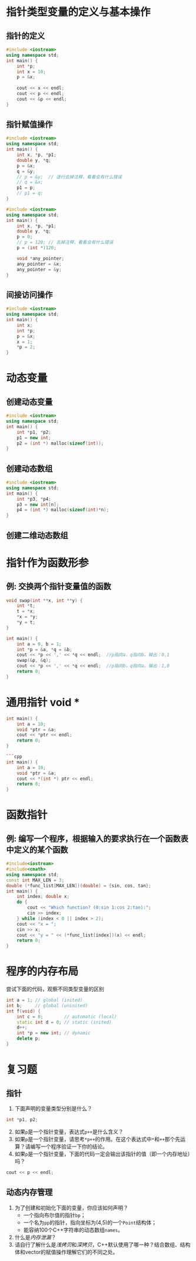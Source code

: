 # 指针类型变量的定义与基本操作
## 指针的定义
```cpp
#include <iostream>
using namespace std;
int main() {
    int *p;
    int x = 10;
    p = &x;
    
    cout << x << endl;
    cout << p << endl;
    cout << &p << endl;
}
```

## 指针赋值操作
```cpp
#include <iostream>
using namespace std;
int main() {
    int x, *p, *p1;
    double y, *q;
    p = &x;
    q = &y; 
    // p = &y;  // 逐行去掉注释，看看会有什么错误
    // q = &x; 
    p1 = p;
    // p1 = q;
}
```

```cpp
#include <iostream>
using namespace std;
int main() {
    int x, *p, *p1;
    double y, *q;
    p = 0;
    // p = 120; // 去掉注释，看看会有什么错误
    p = (int *)120;

    void *any_pointer;
    any_pointer = &x;
    any_pointer = &y;
}
```

## 间接访问操作
```cpp
#include <iostream>
using namespace std;
int main() {
    int x;
    int *p;
    p = &x;
    x = 1;
    *p = 2;
}
```

# 动态变量
## 创建动态变量
```cpp
#include <iostream>
using namespace std;
int main() {
    int *p1, *p2;
    p1 = new int; 
    p2 = (int *) malloc(sizeof(int)); 
}
```

## 创建动态数组
```cpp
#include <iostream>
using namespace std;
int main() {
    int *p3, *p4;
    p3 = new int[n]; 
    p4 = (int *) malloc(sizeof(int)*n);
}
```

## 创建二维动态数组


# 指针作为函数形参
## 例: 交换两个指针变量值的函数
```cpp
void swap(int **x, int **y) { 
    int *t;
    t = *x;
    *x = *y;
    *y = t;
}

int main() {    
    int a = 0, b = 1;
    int *p = &a, *q = &b;
    cout << *p << ',' << *q << endl;  //p指向a，q指向b。输出：0,1
    swap(&p, &q);
    cout << *p << ',' << *q << endl;  //p指向b，q指向a。输出：1,0
    return 0;
}
```

# 通用指针 void *
```cpp
int main() {
    int a = 10;
    void *ptr = &a;
    cout << *ptr << endl;
    return 0;
}

```cpp
int main() {
    int a = 10;
    void *ptr = &a;
    cout << *(int *) ptr << endl;
    return 0;
}
```

# 函数指针
## 例: 编写一个程序，根据输入的要求执行在一个函数表中定义的某个函数
```cpp
#include<iostream>
#include<cmath>
using namespace std;
const int MAX_LEN = 3;
double (*func_list[MAX_LEN])(double) = {sin, cos, tan};
int main() {
    int index; double x;
    do {
        cout << "Which function? (0:sin 1:cos 2:tan):";
        cin >> index;
    } while (index < 0 || index > 2);
    cout << "x = ";
    cin >> x;
    cout << "y = " << (*func_list[index])(x) << endl;
    return 0;
}
```

# 程序的内存布局
尝试下面的代码，观察不同类型变量的区别
```cpp
int a = 1; // global (inited) 
int b;     // global (uninited) 
int f(void) { 
    int c = 0;        // automatic (local) 
    static int d = 0; // static (inited) 
    d++; 
    int *p = new int; // dynamic 
    delete p; 
} 
```

# 复习题
## 指针
1. 下面声明的变量类型分别是什么？
```cpp
int *p1, p2;
```
2. 如果```p```是一个指针变量，表达式```p++```是什么含义？
3. 如果```p```是一个指针变量，请思考```*p++```的作用。在这个表达式中```*```和```++```那个先运算？请编写一个程序验证一下你的结论。
4. 如果```p```是一个指针变量，下面的代码一定会输出该指针的值（即一个内存地址）吗？
```cpp
cout << p << endl;
```
## 动态内存管理
1. 为了创建和初始化下面的变量，你应该如何声明？
    * 一个指向布尔值的指针```bp```；
    * 一个名为```pp```的指针，指向坐标为(4,5)的一个```Point```结构体；
    * 能容纳100个C++字符串的动态数组```names```。
2. 什么是*内存泄漏*？
3. 请自行了解什么是*浅拷贝*和*深拷贝*，C++默认使用了哪一种？结合数组、结构体和vector的赋值操作理解它们的不同之处。

